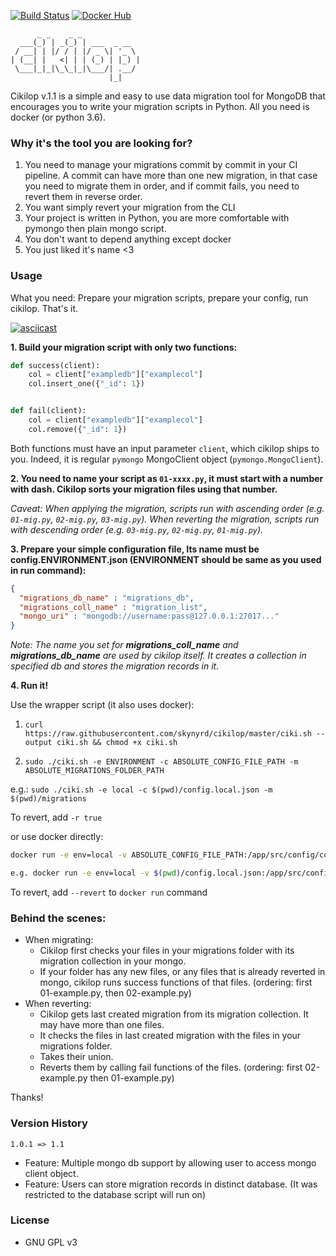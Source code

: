 [![Build Status](https://travis-ci.org/skynyrd/cikilop.svg?branch=master)](https://travis-ci.org/skynyrd/cikilop)
[![Docker Hub](https://img.shields.io/badge/docker-ready-blue.svg)](https://hub.docker.com/r/skynyrd/cikilop/)

```
      _ _    _ _             
  ___(_) | _(_) | ___  _ __  
 / __| | |/ / | |/ _ \| '_ \ 
| (__| |   <| | | (_) | |_) |
 \___|_|_|\_\_|_|\___/| .__/ 
                      |_|    
```
Cikilop v.1.1 is a simple and easy to use data migration tool for MongoDB that encourages you to write your migration scripts in Python.
All you need is docker (or python 3.6).

### Why it's the tool you are looking for?
1. You need to manage your migrations commit by commit in your CI pipeline. A commit can have more than one new migration, in that case you need to migrate them in order, and if commit fails, you need to revert them in reverse order.
2. You want simply revert your migration from the CLI
3. Your project is written in Python, you are more comfortable with pymongo then plain mongo script.
4. You don't want to depend anything except docker
5. You just liked it's name <3

### Usage

What you need: Prepare your migration scripts, prepare your config, run cikilop. That's it.

[![asciicast](https://asciinema.org/a/wU68w7hAWfl44YbYcTj6rL8P7.png)](https://asciinema.org/a/wU68w7hAWfl44YbYcTj6rL8P7)

__1. Build your migration script with only two functions:__

```py
def success(client):
    col = client["exampledb"]["examplecol"]
    col.insert_one({"_id": 1})


def fail(client):
    col = client["exampledb"]["examplecol"]
    col.remove({"_id": 1})
```
Both functions must have an input parameter `client`, which cikilop ships to you. Indeed, it is regular `pymongo` MongoClient object (`pymongo.MongoClient`).

__2. You need to name your script as `01-xxxx.py`, it must start with a number with dash. Cikilop sorts your migration files using that number.__

_Caveat: When applying the migration, scripts run with ascending order (e.g. `01-mig.py`, `02-mig.py`, `03-mig.py`).
 When reverting the migration, scripts run with descending order (e.g. `03-mig.py`, `02-mig.py`, `01-mig.py`)._

__3. Prepare your simple configuration file, Its name must be config.ENVIRONMENT.json (ENVIRONMENT should be same as you used in run command):__

```json
{
  "migrations_db_name" : "migrations_db",
  "migrations_coll_name" : "migration_list",
  "mongo_uri" : "mongodb://username:pass@127.0.0.1:27017..."
}
```

_Note: The name you set for __migrations_coll_name__ and __migrations_db_name__ are used by cikilop itself. It creates a collection in specified db and stores the migration records in it._

__4. Run it!__

Use the wrapper script (it also uses docker):

1. `curl https://raw.githubusercontent.com/skynyrd/cikilop/master/ciki.sh --output ciki.sh && chmod +x ciki.sh`

2. `sudo ./ciki.sh -e ENVIRONMENT -c ABSOLUTE_CONFIG_FILE_PATH -m ABSOLUTE_MIGRATIONS_FOLDER_PATH`

e.g.: `sudo ./ciki.sh -e local -c $(pwd)/config.local.json -m $(pwd)/migrations`

To revert, add `-r true`

or use docker directly:

```bash
docker run -e env=local -v ABSOLUTE_CONFIG_FILE_PATH:/app/src/config/config.local.json -v ABSOLUTE_MIGRATIONS_FOLDER_PATH:/app/src/migrations skynyrd/cikilop

e.g. docker run -e env=local -v $(pwd)/config.local.json:/app/src/config/config.local.json -v $(pwd)/migrations:/app/src/migrations skynyrd/cikilop
```

To revert, add `--revert` to `docker run` command

### Behind the scenes:

* When migrating:
    * Cikilop first checks your files in your migrations folder with its migration collection in your mongo.
    * If your folder has any new files, or any files that is already reverted in mongo, cikilop runs success functions of that files. (ordering: first 01-example.py, then 02-example.py)
* When reverting:
    * Cikilop gets last created migration from its migration collection. It may have more than one files.
    * It checks the files in last created migration with the files in your migrations folder.
    * Takes their union.
    * Reverts them by calling fail functions of the files. (ordering: first 02-example.py then 01-example.py)

Thanks!

### Version History

`1.0.1 => 1.1`

* Feature: Multiple mongo db support by allowing user to access mongo client object.
* Feature: Users can store migration records in distinct database. (It was restricted to the database script will run on)

### License

* GNU GPL v3
